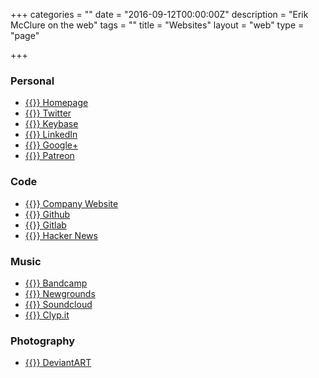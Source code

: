 +++
categories = ""
date = "2016-09-12T00:00:00Z"
description = "Erik McClure on the web"
tags = ""
title = "Websites"
layout = "web"
type = "page"

+++
### Personal
 * [{{<icon home fa-lg>}} Homepage](/)
 * [{{<icon twitter fa-lg>}} Twitter](/)
 * [{{<icon key fa-lg>}} Keybase](/)
 * [{{<icon linkedin fa-lg>}} LinkedIn](/)
 * [{{<icon google-plus fa-lg>}} Google+](/)
 * [{{<icon paypal fa-lg>}} Patreon](/)
 
### Code
 * [{{<icon globe fa-lg>}} Company Website](/)
 * [{{<icon github fa-lg>}} Github](/)
 * [{{<icon gitlab fa-lg>}} Gitlab](/)
 * [{{<icon hacker-news fa-lg>}} Hacker News](/)
 
### Music
  * [{{<icon bandcamp fa-lg>}} Bandcamp](/)
  * [{{<icon globe fa-lg>}} Newgrounds](/)
  * [{{<icon soundcloud fa-lg>}} Soundcloud](/)
  * [{{<icon music fa-lg>}} Clyp.it](/)
  
### Photography
  * [{{<icon deviantart fa-lg>}} DeviantART](/)